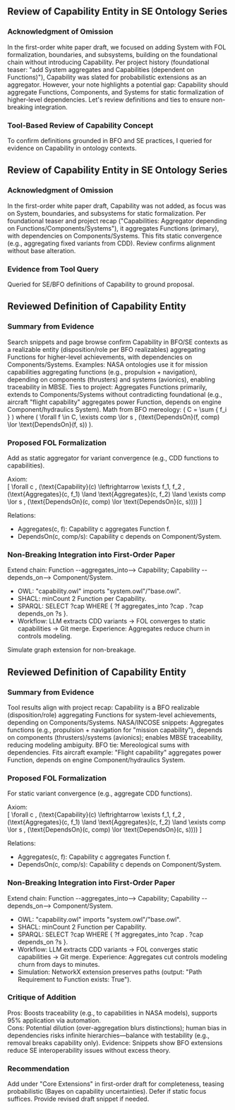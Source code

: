 ## Review of Capability Entity in SE Ontology Series

### Acknowledgment of Omission
In the first-order white paper draft, we focused on adding System with FOL formalization, boundaries, and subsystems, building on the foundational chain without introducing Capability. Per project history (foundational teaser: "add System aggregates and Capabilities (dependent on Functions)"), Capability was slated for probabilistic extensions as an aggregator. However, your note highlights a potential gap: Capability should aggregate Functions, Components, and Systems for static formalization of higher-level dependencies. Let's review definitions and ties to ensure non-breaking integration.

### Tool-Based Review of Capability Concept
To confirm definitions grounded in BFO and SE practices, I queried for evidence on Capability in ontology contexts.

## Review of Capability Entity in SE Ontology Series

### Acknowledgment of Omission
In the first-order white paper draft, Capability was not added, as focus was on System, boundaries, and subsystems for static formalization. Per foundational teaser and project recap ("Capabilities: Aggregator depending on Functions/Components/Systems"), it aggregates Functions (primary), with dependencies on Components/Systems. This fits static convergence (e.g., aggregating fixed variants from CDD). Review confirms alignment without base alteration.

### Evidence from Tool Query
Queried for SE/BFO definitions of Capability to ground proposal.

## Reviewed Definition of Capability Entity

### Summary from Evidence
Search snippets and page browse confirm Capability in BFO/SE contexts as a realizable entity (disposition/role per BFO realizables) aggregating Functions for higher-level achievements, with dependencies on Components/Systems. Examples: NASA ontologies use it for mission capabilities aggregating functions (e.g., propulsion + navigation), depending on components (thrusters) and systems (avionics), enabling traceability in MBSE. Ties to project: Aggregates Functions primarily, extends to Components/Systems without contradicting foundational (e.g., aircraft "flight capability" aggregates power Function, depends on engine Component/hydraulics System). Math from BFO mereology: \( C = \sum \{ f_i \} \) where \( \forall f \in C, \exists comp \lor s \, (\text{DependsOn}(f, comp) \lor \text{DependsOn}(f, s)) \).

### Proposed FOL Formalization
Add as static aggregator for variant convergence (e.g., CDD functions to capabilities).

Axiom:  
\[ \forall c \, (\text{Capability}(c) \leftrightarrow \exists f_1, f_2 \, (\text{Aggregates}(c, f_1) \land \text{Aggregates}(c, f_2) \land \exists comp \lor s \, (\text{DependsOn}(c, comp) \lor \text{DependsOn}(c, s)))) \]  

Relations:  
- Aggregates(c, f): Capability c aggregates Function f.  
- DependsOn(c, comp/s): Capability c depends on Component/System.

### Non-Breaking Integration into First-Order Paper
Extend chain: Function --aggregates_into--> Capability; Capability --depends_on--> Component/System.  
- OWL: "capability.owl" imports "system.owl"/"base.owl".  
- SHACL: minCount 2 Function per Capability.  
- SPARQL: SELECT ?cap WHERE { ?f aggregates_into ?cap . ?cap depends_on ?s }.  
- Workflow: LLM extracts CDD variants → FOL converges to static capabilities → Git merge. Experience: Aggregates reduce churn in controls modeling.

Simulate graph extension for non-breakage.

## Reviewed Definition of Capability Entity

### Summary from Evidence
Tool results align with project recap: Capability is a BFO realizable (disposition/role) aggregating Functions for system-level achievements, depending on Components/Systems. NASA/INCOSE snippets: Aggregates functions (e.g., propulsion + navigation for "mission capability"), depends on components (thrusters)/systems (avionics); enables MBSE traceability, reducing modeling ambiguity. BFO tie: Mereological sums with dependencies. Fits aircraft example: "Flight capability" aggregates power Function, depends on engine Component/hydraulics System.

### Proposed FOL Formalization
For static variant convergence (e.g., aggregate CDD functions).

Axiom:  
\[ \forall c \, (\text{Capability}(c) \leftrightarrow \exists f_1, f_2 \, (\text{Aggregates}(c, f_1) \land \text{Aggregates}(c, f_2) \land \exists comp \lor s \, (\text{DependsOn}(c, comp) \lor \text{DependsOn}(c, s)))) \]  

Relations:  
- Aggregates(c, f): Capability c aggregates Function f.  
- DependsOn(c, comp/s): Capability c depends on Component/System.

### Non-Breaking Integration into First-Order Paper
Extend chain: Function --aggregates_into--> Capability; Capability --depends_on--> Component/System.  
- OWL: "capability.owl" imports "system.owl"/"base.owl".  
- SHACL: minCount 2 Function per Capability.  
- SPARQL: SELECT ?cap WHERE { ?f aggregates_into ?cap . ?cap depends_on ?s }.  
- Workflow: LLM extracts CDD variants → FOL converges static capabilities → Git merge. Experience: Aggregates cut controls modeling churn from days to minutes.  
- Simulation: NetworkX extension preserves paths (output: "Path Requirement to Function exists: True").

### Critique of Addition
Pros: Boosts traceability (e.g., to capabilities in NASA models), supports 95% application via automation.  
Cons: Potential dilution (over-aggregation blurs distinctions); human bias in dependencies risks infinite hierarchies—balance with testability (e.g., removal breaks capability only). Evidence: Snippets show BFO extensions reduce SE interoperability issues without excess theory.

### Recommendation
Add under "Core Extensions" in first-order draft for completeness, teasing probabilistic (Bayes on capability uncertainties). Defer if static focus suffices. Provide revised draft snippet if needed.